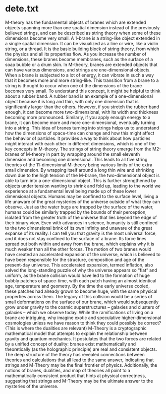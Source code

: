 
# dete.txt
M-theory has the fundamental objects of branes which are extended objects spanning more than one spatial dimension instead of the previously believed strings, and can be described as string theory when some of these dimensions become very small. A 1-brane is a string-like object extended in a single spatial dimension. It can be visualized as a line or wire, like a violin string, or a thread. It is the basic building block of string theory, from which the physics and all its properties flow. As you increase the number of dimensions, these branes become membranes, such as the surface of a soap bubble or a drum skin.
In M-theory, branes are extended objects that can have various dimensions, and strings are one-dimensional objects. When a brane is subjected to a lot of energy, it can vibrate in such a way that it becomes more and more string-like. This transition from a brane to a string is thought to occur when one of the dimensions of the brane becomes very small.
To understand this concept, it might be helpful to think about a rubber band. A rubber band is an example of a one-dimensional object because it is long and thin, with only one dimension that is significantly larger than the others. However, if you stretch the rubber band enough, it can become more two-dimensional, with its width and thickness becoming more pronounced. Similarly, if you apply enough energy to a brane, it can become more and more one-dimensional, eventually turning into a string.
This idea of branes turning into strings helps us to understand how the dimensions of space-time can change and how this might affect the behavior of particles. It provides a way to think about how particles might interact with each other in different dimensions, which is one of the key concepts in M-theory.
The strings of string theory emerge from the M2-branes of M-theory in part by wrapping around the small eleventh dimension and becoming one dimensional. This leads to all five string theories of the 11-dimensional M-theory being various limits of the extra small dimension. By wrapping itself around a long thin wire and shrinking down due to the high tension of the M-brane, the two-dimensional object is able to turn into a one-dimensional object. This is further strengthened by objects under tension wanting to shrink and fold up, leading to the world we experience at a fundamental level being made up of these lower dimensional objects.
Humans may be confined to the surface level, living a life unaware of the great mysteries of the universe outside of what they can observe. Just as the water bugs are trapped by the surface of the water, humans could be similarly trapped by the bounds of their perception, isolated from the greater truth of the universe that lies beyond the edge of their binary view. Even with advances in science, humanity is still confined to the two dimensional brink of its own infinity and unaware of the great expanse of its reality.
I can tell you that gravity is the most universal force, and it does not stay confined to the surface of a brane. Its force lines spread out both within and away from the brane, which explains why it is much weaker than all the other forces.
The motion of two branes would have created an accelerated expansion of the universe, which is believed to have been responsible for the structure, composition and age of the present-day universe. This accelerated expansion, termed inflation, also solved the long-standing puzzle of why the universe appears so “flat” and uniform, as the brane collision would have led to the formation of huge bubbly patches of space-time, with each patch having an almost identical age, temperature and geometry. By the time the early universe cooled, these patches had already grown to become huge, with the same physical properties across them.
The legacy of this collision would be a series of small deformations on the surface of our brane, which would subsequently grow under gravity to the cosmic superstructures – galaxies and clusters of galaxies – which we observe today. While the ramifications of living on a brane are intriguing, why imagine exotic and speculative higher-dimensional cosmologies unless we have reason to think they could possibly be correct? (This is where the dualities are relevant)
M-Theory is a cryptographic mathematical model that attempts to explain the relationship between gravity and quantum mechanics. It postulates that the two forces are related by a unified concept of duality: branes exist mathematically and theoretically (as the holographic principle) are real and consistent objects. The deep structure of the theory has revealed connections between theories and calculations that all lead to the same answer, indicating that strings and M-Theory may be the final frontier of physics. Additionally, the notions of branes, dualities, and map of theories all point to a mathematically consistent product that hints at physical correctness, suggesting that strings and M-Theory may be the ultimate answer to the mysteries of the universe.
